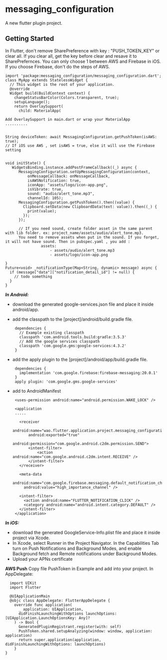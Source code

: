 # messaging_configuration

A new flutter plugin project.

## Getting Started

In Flutter, don't remove SharePreference with key : "PUSH_TOKEN_KEY" or clear all. If you clear all, get the key before clear and resave it to SharePrefernces.
You can only choose 1 between AWS and Firebase in iOS. If you choose Firebase, don't do the steps of AWS. 

    import 'package:messaging_configuration/messaging_configuration.dart';
    class MyApp extends StatelessWidget {
      // This widget is the root of your application.
      @override
      Widget build(BuildContext context) {
        changeStatusBarColor(Colors.transparent, true);
        setupLanguage();
        return OverlaySupport(
          child: MaterialApp(
          
    Add OverlaySupport in main.dart or wrap your MaterialApp 
    ..........
    
    
    String deviceToken: await MessagingConfiguration.getPushToken(isAWS: true);
    // If iOS use AWS , set isAWS = true, else it will use the Firebase setting
    
    
    void initState() {
       WidgetsBinding.instance.addPostFrameCallback((_) async {
          MessagingConfiguration.setUpMessagingConfiguration(context,
              onMessageCallback: onMessageCallback,
              isAWSNotification: true,
              iconApp: "assets/logo/icon-app.png",
              isVibrate: true,
              sound: "audio/alert_tone.mp3",
              channelId: 105);
          MessagingConfiguration.getPushToken().then((value) {
            Clipboard.setData(new ClipboardData(text: value)).then((_) {
              print(value);
            });
          });
          
          // If you need sound, create folder asset in the same parent with lib folder. ex: project_name/assets/audio/alert_tone.mp3. 
          You need to remove assets when put in the sound. If you forget, it will not have sound. Then in pubspec.yaml , you add : 
                    assets:
                        - assets/audio/alert_tone.mp3
                        - assets/logo/icon-app.png

    }
    Future<void> _notificationType(Map<String, dynamic> message) async {
      if (message["data"]["notification_detail_id"] != null) {
        // todo something
      }
    }
    

***In Android:***

   - download the generated google-services.json file and place it inside android/app.
   - add the classpath to the [project]/android/build.gradle file.
    
          dependencies {
            // Example existing classpath
            classpath 'com.android.tools.build:gradle:3.5.3'
            // Add the google services classpath
            classpath 'com.google.gms:google-services:4.3.2'
          }
   - add the apply plugin to the [project]/android/app/build.gradle file.
   
          dependencies {
            implementation 'com.google.firebase:firebase-messaging:20.0.1'
          }
          apply plugin: 'com.google.gms.google-services'
          
   - add to AndroidManifest
          
          <uses-permission android:name="android.permission.WAKE_LOCK" />
       
          <application
          .....
          
            <receiver
                android:name="wao.flutter.application.project.messaging_configuration.FirebaseBroadcastReceiver"
                android:exported="true"
                android:permission="com.google.android.c2dm.permission.SEND">
                <intent-filter>
                    <action android:name="com.google.android.c2dm.intent.RECEIVE" />
                </intent-filter>
            </receiver>

            <meta-data
              android:name="com.google.firebase.messaging.default_notification_channel_id"
              android:value="high_importance_channel" />
        
            <intent-filter>
              <action android:name="FLUTTER_NOTIFICATION_CLICK" />
              <category android:name="android.intent.category.DEFAULT" />
            </intent-filter>
          </application>
          

***In iOS:***

  - download the generated GoogleService-Info.plist file and place it inside project via Xcode.
  - In Xcode, select Runner in the Project Navigator. In the Capabilities Tab turn on Push Notifications and Background Modes, and enable Background fetch and Remote notifications under Background Modes.
  - Upload your APNs certificate
  
 ******AWS Push******
 Copy file PushToken in Example and add into your project. 
 In AppDelegate: 
 
      import UIKit
      import Flutter

      @UIApplicationMain
      @objc class AppDelegate: FlutterAppDelegate {
        override func application(
          _ application: UIApplication,
          didFinishLaunchingWithOptions launchOptions: [UIApplication.LaunchOptionsKey: Any]?
        ) -> Bool {
          GeneratedPluginRegistrant.register(with: self)
          PushToken.shared.setupAnalyzing(window: window, application: application)
          return super.application(application, didFinishLaunchingWithOptions: launchOptions)
        }
    }
    
